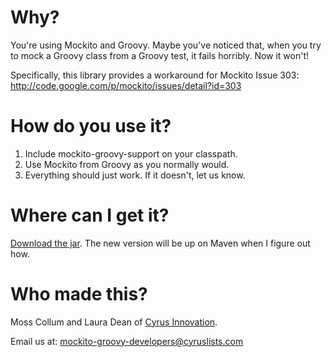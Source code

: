Why?
====

You're using Mockito and Groovy. Maybe you've noticed that, when you try to mock a Groovy
class from a Groovy test, it fails horribly. Now it won't!

Specifically, this library provides a workaround for Mockito Issue 303:
http://code.google.com/p/mockito/issues/detail?id=303

How do you use it?
==================

1) Include mockito-groovy-support on your classpath.
2) Use Mockito from Groovy as you normally would.
3) Everything should just work. If it doesn't, let us know.

Where can I get it?
===================

[Download the jar](http://m14m.net/mockito-groovy-support-1.1.jar). The new version will be up on Maven when I figure out how.

Who made this?
==============

Moss Collum and Laura Dean of [Cyrus Innovation](http://www.cyrusinnovation.com/).

Email us at: mockito-groovy-developers@cyruslists.com
